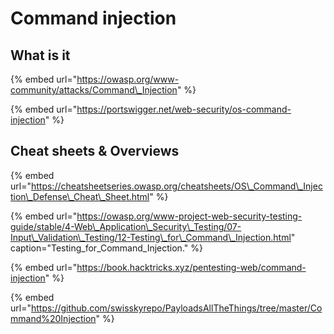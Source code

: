 # Command injection

## What is it <a id="what-is-it"></a>

{% embed url="https://owasp.org/www-community/attacks/Command\_Injection" %}

{% embed url="https://portswigger.net/web-security/os-command-injection" %}

## Cheat sheets & Overviews

{% embed url="https://cheatsheetseries.owasp.org/cheatsheets/OS\_Command\_Injection\_Defense\_Cheat\_Sheet.html" %}

{% embed url="https://owasp.org/www-project-web-security-testing-guide/stable/4-Web\_Application\_Security\_Testing/07-Input\_Validation\_Testing/12-Testing\_for\_Command\_Injection.html" caption="Testing\_for\_Command\_Injection." %}

{% embed url="https://book.hacktricks.xyz/pentesting-web/command-injection" %}

{% embed url="https://github.com/swisskyrepo/PayloadsAllTheThings/tree/master/Command%20Injection" %}



